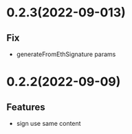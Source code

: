 # 0.2.3(2022-09-013)

## Fix

- generateFromEthSignature params

# 0.2.2(2022-09-09)

## Features

- sign use same content